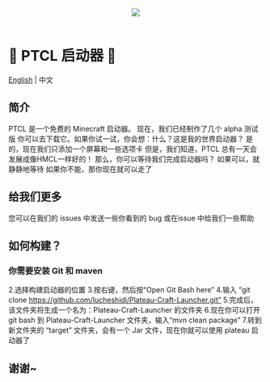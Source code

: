 <div align=center>
    <img src="./ptcl.png">
    <br /><br />
</div>

# 💎 PTCL 启动器 💎

[English](README.md) | 中文

## 简介
PTCL 是一个免费的 Minecraft 启动器。
现在，我们已经制作了几个 alpha 测试版
你可以去下载它。如果你试一试，你会想：什么？这是我的世界启动器？
是的，现在我们只添加一个屏幕和一些选项卡
但是，我们知道，PTCL 总有一天会发展成像HMCL一样好的！
那么，你可以等待我们完成启动器吗？
如果可以，就静静地等待
如果你不能，那你现在就可以走了

## 给我们更多
您可以在我们的 issues 中发送一些你看到的 bug 或在issue 中给我们一些帮助

## 如何构建？
### 你需要安装 Git 和 maven
2.选择构建启动器的位置
3.按右键，然后按“Open Git Bash here”
4.输入 “git clone https://github.com/lucheshidi/Plateau-Craft-Launcher.git”
5.完成后，该文件夹将生成一个名为：Plateau-Craft-Launcher 的文件夹
6.现在你可以打开 git bash 到 Plateau-Craft-Launcher 文件夹，输入“mvn clean package”
7.转到新文件夹的 “target” 文件夹，会有一个 Jar 文件，现在你就可以使用 plateau 启动器了

## 谢谢~
